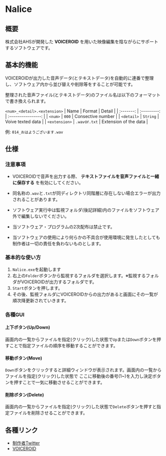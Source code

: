 # Nalice  

## 概要  

株式会社AHSが開発した **VOICEROID** を用いた映像編集を陰ながらにサポートするソフトウェアです。  

## 基本的機能

VOICEROIDが出力した音声データ(とテキストデータ)を自動的に連番で整理し、ソフトウェア内から並び替えや削除等をすることが可能です。  

整理された音声ファイル(とテキストデータ)のファイル名は以下のフォーマットで書き換えられます。

`<num>_<detail>.<extension>`
| Name | Format | Detail |
| :-------: | :---------: | :----------------: |
| `<num>` | `000` | Consective number |
| `<detail>` | `String` | Voive texted data |
| `<extension>` | `.wav`or`.txt` | Extension of the data |

例: `014_おはようございます.wav`

## 仕様

### 注意事項
- VOICEROIDで音声を出力する際、 **テキストファイルを音声ファイルと一緒に保存する** を有効にしてください。  
- 同名称の`.wav`と`.txt`が同ディレクトリ同階層に存在しない場合エラーが出力されることがあります。  
- ソフトウェア実行中は監視フォルダ(後記詳細)内のファイルをソフトウェア外で編集しないでください。

- 当ソフトウェア・プログラムの2次配布は禁止です。  
- 当ソフトウェアの使用により何らかの不具合が使用環境に発生したとしても制作者は一切の責任を負わないものとします。

### 基本的な使い方
1. `Nalice.exe`を起動します
2. 右上の`Folder`ボタンから監視するフォルダを選択します。※監視するフォルダがVOICEROIDが出力するフォルダです。
3. `Start`ボタンを押します。
4. その後、監視フォルダにVOICEROIDからの出力があると画面にその一覧が順次降更新されていきます。

### 各種GUI

#### 上下ボタン(Up/Down)
画面内の一覧からファイルを指定(クリック)した状態で`Up`または`Down`ボタンを押すことで指定ファイルの順序を移動することができます。  

#### 移動ボタン(Move)
`Down`ボタンをクリックすると詳細ウィンドウが表示されます。画面内の一覧からファイルを指定(クリック)した状態で
ここに移動後の番号(1~)を入力し決定ボタンを押すことで一気に移動させることができます。

#### 削除ボタン(Delete)
画面内の一覧からファイルを指定(クリック)した状態で`Delete`ボタンを押すと指定ファイルを削除させることができます。

## 各種リンク
- [制作者Twitter](https://twitter.com/TheSecretOfPast)
- [VOICEROID](https://www.ah-soft.com/voiceroid)
